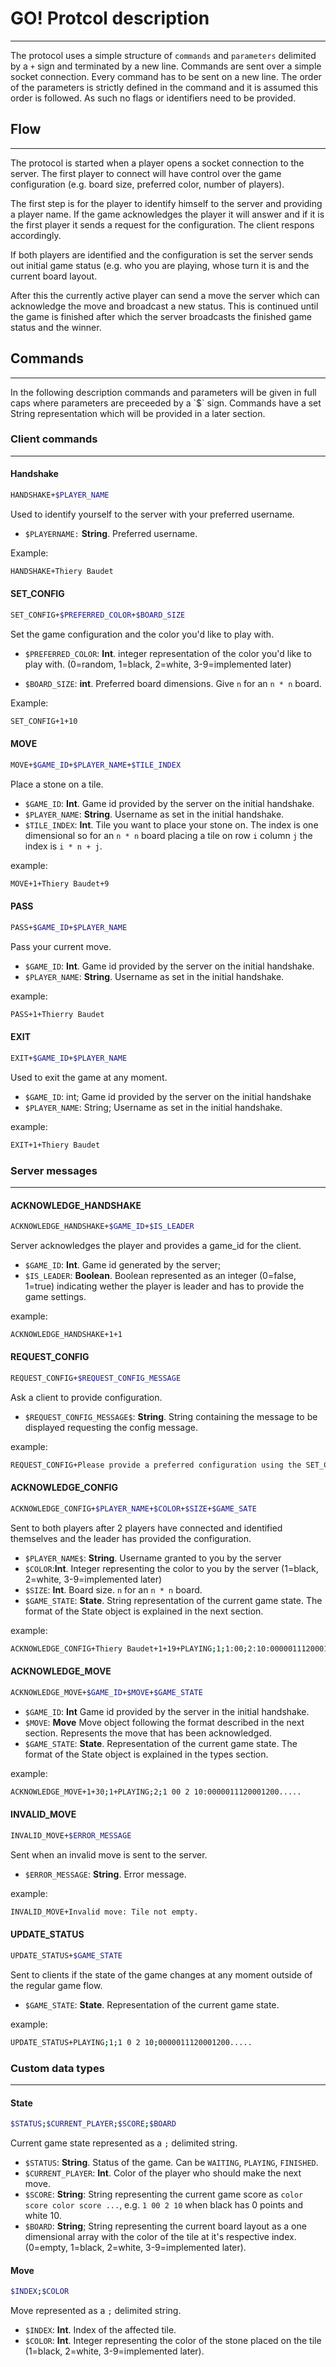 # GO! Protcol description
<hr />

The protocol uses a simple structure of `commands` and `parameters` delimited by a `+` sign and terminated by a new line. Commands are sent over a simple socket connection. Every command has to be sent on a new line. The order of the parameters is strictly defined in the command and it is assumed this order is followed. As such no flags or identifiers need to be provided.

## Flow
<hr />

The protocol is started when a player opens a socket connection to the server. The first player to connect will have control over the game configuration (e.g. board size, preferred color, number of players). 

The first step is for the player to identify himself to the server and providing a player name. If the game acknowledges the player it will answer and if it is the first player it sends a request for the configuration. The client respons accordingly.

If both players are identified and the configuration is set the server sends out initial game status (e.g. who you are playing, whose turn it is and the current board layout. 

After this the currently active player can send a move the server which can acknowledge the move and broadcast a new status. This is continued until the game is finished after which the server broadcasts the finished game status and the winner.

## Commands
<hr />
In the following description commands and parameters will be given in full caps where parameters are preceeded by a `$` sign. Commands have a set String representation which will be provided in a later section.

### Client commands
<hr />

#### Handshake
```bash
HANDSHAKE+$PLAYER_NAME
```

Used to identify yourself to the server with your preferred username.
- `$PLAYERNAME:` **String**. Preferred username.

Example: 
```bash
HANDSHAKE+Thiery Baudet
```

#### SET_CONFIG
```bash
SET_CONFIG+$PREFERRED_COLOR+$BOARD_SIZE
```

Set the game configuration and the color you'd like to play with.
- `$PREFERRED_COLOR`: **Int**. integer representation of the color you'd like to play with. (0=random, 1=black, 2=white, 3-9=implemented later)


- `$BOARD_SIZE`: **int**. Preferred board dimensions. Give `n` for an `n * n` board.

Example:
```bash
SET_CONFIG+1+10
```

#### MOVE
```bash
MOVE+$GAME_ID+$PLAYER_NAME+$TILE_INDEX
```
Place a stone on a tile. 

- `$GAME_ID`: **Int**. Game id provided by the server on the initial handshake.
- `$PLAYER_NAME`: **String**. Username as set in the initial handshake.
- `$TILE_INDEX`: **Int**. Tile you want to place your stone on. The index is one dimensional so for an `n * n` board placing a tile on row `i` column `j` the index is `i * n + j`.

example: 
```bash
MOVE+1+Thiery Baudet+9
```

#### PASS
```bash
PASS+$GAME_ID+$PLAYER_NAME
```
Pass your current move.

- `$GAME_ID`: **Int**. Game id provided by the server on the initial handshake.
- `$PLAYER_NAME`: **String**. Username as set in the initial handshake.

example:
```bash
PASS+1+Thierry Baudet
```

#### EXIT
```bash
EXIT+$GAME_ID+$PLAYER_NAME
```
Used to exit the game at any moment.

- `$GAME_ID`: int; Game id provided by the server on the initial handshake
- `$PLAYER_NAME`: String; Username as set in the initial handshake.

example:
```bash
EXIT+1+Thiery Baudet
```

### Server messages
<hr/>

#### ACKNOWLEDGE_HANDSHAKE
```bash
ACKNOWLEDGE_HANDSHAKE+$GAME_ID+$IS_LEADER
```
Server acknowledges the player and provides a game_id for the client.
- `$GAME_ID`: **Int**. Game id generated by the server;
- `$IS_LEADER`: **Boolean**. Boolean represented as an integer (0=false, 1=true) indicating wether the player is leader and has to provide the game settings.

example:
```bash
ACKNOWLEDGE_HANDSHAKE+1+1
```

#### REQUEST_CONFIG
```bash
REQUEST_CONFIG+$REQUEST_CONFIG_MESSAGE
```
Ask a client to provide configuration. 

- `$REQUEST_CONFIG_MESSAGE$`: **String**. String containing the message to be displayed requesting the config message. 

example:
```bash
REQUEST_CONFIG+Please provide a preferred configuration using the SET_CONFIG+$PREFERRED_COLOR+$BOARD_SIZE
```

#### ACKNOWLEDGE_CONFIG
```bash
ACKNOWLEDGE_CONFIG+$PLAYER_NAME+$COLOR+$SIZE+$GAME_SATE
```

Sent to both players after 2 players have connected and identified themselves and the leader has provided the configuration. 

- `$PLAYER_NAME$`: **String**. Username granted to you by the server
- `$COLOR`:**Int**. Integer representing the color to you by the server (1=black, 2=white, 3-9=implemented later)
- `$SIZE`: **Int**. Board size. `n` for an `n * n` board.
- `$GAME_STATE`: **State**. String representation of the current game state. The format of the State object is explained in the next section.

example:
```bash
ACKNOWLEDGE_CONFIG+Thiery Baudet+1+19+PLAYING;1;1:00;2:10:0000011120001200.....
```

#### ACKNOWLEDGE_MOVE
```bash
ACKNOWLEDGE_MOVE+$GAME_ID+$MOVE+$GAME_STATE
```

- `$GAME_ID`: **Int** Game id provided by the server in the initial handshake.
- `$MOVE`: **Move** Move object following the format described in the next section. Represents the move that has been acknowledged.  
- `$GAME_STATE`: **State**. Representation of the current game state. The format of the State object is explained in the types section.

example:
```bash
ACKNOWLEDGE_MOVE+1+30;1+PLAYING;2;1 00 2 10:0000011120001200.....
```

#### INVALID_MOVE
```bash
INVALID_MOVE+$ERROR_MESSAGE
```
Sent when an invalid move is sent to the server.
- `$ERROR_MESSAGE`: **String**. Error message.

example:
```bash
INVALID_MOVE+Invalid move: Tile not empty.
```

#### UPDATE_STATUS
```bash
UPDATE_STATUS+$GAME_STATE
```
Sent to clients if the state of the game changes at any moment outside of the regular game flow.
- `$GAME_STATE`: **State**. Representation of the current game state.

example:
```bash
UPDATE_STATUS+PLAYING;1;1 0 2 10;0000011120001200.....
```

### Custom data types
<hr/>

#### State
```bash
$STATUS;$CURRENT_PLAYER;$SCORE;$BOARD
```
Current game state represented as a `;` delimited string.

- `$STATUS`: **String**. Status of the game. Can be `WAITING`, `PLAYING`, `FINISHED`.
- `$CURRENT_PLAYER`: **Int**. Color of the player who should make the next move. 
- `$SCORE`: **String**: String representing the current game score as `color score color score ...`, e.g. `1 00 2 10` when black has 0 points and white 10.
- `$BOARD`: **String**; String representing the current board layout as a one dimensional array with the color of the tile at it's respective index. (0=empty, 1=black, 2=white, 3-9=implemented later).

#### Move
```bash
$INDEX;$COLOR
```

Move represented as a `;` delimited string.

- `$INDEX`: **Int**. Index of the affected tile.
- `$COLOR`: **Int**. Integer representing the color of the stone placed on the tile (1=black, 2=white, 3-9=implemented later).